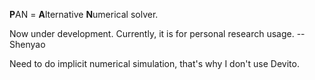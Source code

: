 **P**AN = **A**lternative **N**umerical solver. 

Now under development. Currently, it is for personal research usage. --Shenyao

Need to do implicit numerical simulation, that's why I don't use Devito. 